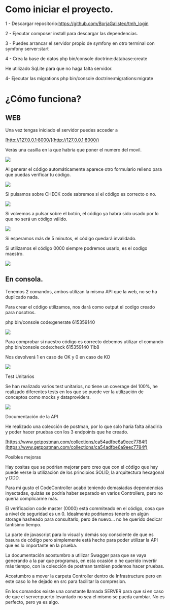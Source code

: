 
# Como iniciar el proyecto.

  

1 - Descargar repositorio:https://github.com/BorjaGalisteo/tmh_login

2 - Ejecutar composer install para descargar las dependencias.

3 - Puedes arrancar el servidor propio de symfony en otro terminal con symfony server:start

4 - Crea la base de datos php bin/console doctrine:database:create

He utilizado SqLite para que no haga falta servidor.

4- Ejecutar las migrations  php bin/console doctrine:migrations:migrate

  
  

# ¿Cómo funciona?

  

## WEB

  

Una vez tengas iniciado el servidor puedes acceder a

[http://127.0.0.1:8000/](http://127.0.0.1:8000/)

  

Verás una casilla en la que habria que poner el numero del movil.

![](https://lh4.googleusercontent.com/PF7JMvGUSod63Bvyc3M_gkFyr9LkwBXzVOqyWc3QBjRg6uPcPyXdnZSiN_Mg1fX87D9xx12RA7Huhi5U15Arla467oSNHPShXq-_mjYPkrTnOWkn7kaTjGPJPkuJexKolU7a6wtX)

Al generar el código automáticamente aparece otro formulario relleno para que puedas verificar tu código.

![](https://lh3.googleusercontent.com/JWva8wqFph3YkPA8y6JJdX-ldTaeP_48nGF3eoglsWF1D6nC3M4qT37TcXHWL5P2U-aLWMKmOfpKXMdxI5mKFMthsWwOv72R_SjaGa4qKoxC2XLjiBvKIIaE6_TsxRcde9oclPeo)

Si pulsamos sobre CHECK code sabremos si el código es correcto o no.

![](https://lh5.googleusercontent.com/JUQ3CjJbvOnTgdcy70Ipb97tcvM8D9lsTRDUUojctfd1GtpwTpUWuufATebuPh4Lxe_Tsgmbgci_gWN9GdrMlwddBkeX7sfV3IpZUxWMEaQL-xDBCknzcmEfSXPq5JSJS4QXmq3o)

  

Si volvemos a pulsar sobre el botón, el código ya habrá sido usado por lo que no será un código válido.

![](https://lh6.googleusercontent.com/Dp23BlzIkWl4N7COuWnaGDPexoHJgDT5ogw81HtAYdMKf6ZDm31hQttp6jfSpAbGbyUueANill1e8tSvDGeKF58wk2Thgj3_p67pSfZ87PJoSRnvKhMYAzp2-JffeHRbV9V3VwfB)

  
  

Si esperamos más de 5 minutos, el código quedará invalidado.

  

Si utilizamos el código 0000 siempre podremos usarlo, es el codigo maestro.

![](https://lh4.googleusercontent.com/XP6yVSNvRqeUQRZkHhsL2E5LAR-pjDPyaFM1HzIgTmJGIW9Of2XM5h27j2_OGDdSixW3efkAlLHPMXB5CCb9G2pNNFTGXew6vDJ_SpC-NhGJED-NGZzkEZ8bYKBQfVe3TAAIRUZe)

  
  

## En consola.

  

Tenemos 2 comandos, ambos utilizan la misma API que la web, no se ha duplicado nada.

  

Para crear el código utilizamos, nos dará como output el codigo creado para nosotros.

php bin/console code:generate 615359140

![](https://lh4.googleusercontent.com/GrDQG4VA-CeYbOWa4BG9MlUmu6ywfEoeeqoZEa3nNIo23XWXyV6uSJovW6aJT-z8rpjAy0EYKXPCVYpiiI3dTH-Q_jbsAk03_LNdvfVJB0pXSW3xj9_JPUYQVNbI3XUm6_MkcGAh)

  

Para comprobar si nuestro código es correcto debemos utilizar el comando  
php bin/console code:check 615359140 11b8

  

Nos devolverá 1 en caso de OK y 0 en caso de KO

![](https://lh5.googleusercontent.com/QHhI-zaKfFJ2shYI7Y1XZTKcA1r16aIpnpyugc9HPFKBgh7g3sJ3z8fh9KvMHXHZsa93bnTC1CHew2lbS6WGq8y7yRlL0woHBozb7oblj2e55zMRLfwxEzdEh2H7uQq-vBYUgTik)

  
  
  

Test Unitarios

  

Se han realizado varios test unitarios, no tiene un coverage del 100%, he realizado diferentes tests en los que se puede ver la utilización de conceptos como mocks y dataproviders.

  

![](https://lh4.googleusercontent.com/KERERBi2oNvYISXF7ha1ecjiAnyk8YG2Yo68FBKpfLWkT3xAKzZt5RbKdOjyiD3e6v0qxpXRRqH9e96smR8E7YtdFGGje95SBBuytvjJy5R3LNAIR97cKnxCxwJ5XQI0p2Uy_PDd)

  
  

Documentación de la API

  

He realizado una colección de postman, por lo que solo haría falta añadirla y poder hacer pruebas con los 3 endpoints que he creado.

  

[https://www.getpostman.com/collections/ca54adfbe6a9eec7784f](https://www.getpostman.com/collections/ca54adfbe6a9eec7784f)

  

Posibles mejoras

  

Hay cositas que se podrían mejorar pero creo que con el código que hay puede verse la utilización de los principios SOLID, la arquitectura hexagonal y DDD.

  

Para mi gusto el CodeController acabó teniendo demasiadas dependencias inyectadas, quizás se podría haber separado en varios Controllers, pero no quería complicarme más.

  

El verificacion code master (0000) está commiteado en el código, cosa que a nivel de seguridad es un 0. Idealmente podriamos tenerlo en algún storage hasheado para consultarlo, pero de nuevo… no he querido dedicar tantísimo tiempo.

  

La parte de javascript para lo visual y demás soy consciente de que es basura de código pero simplemente está hecho para poder utilizar la API que es lo importante en la prueba.

  

La documentación acostumbro a utilizar Swagger para que se vaya generando a la par que programas, en esta ocasión o he querido invertir más tiempo, con la colección de postman tambien podemos hacer pruebas.

  

Acostumbro a mover la carpeta Controller dentro de Infrastructure pero en este caso lo he dejado en src para facilitar la compresion.

  

En los comandos existe una constante llamada SERVER para que si en caso de que el server:puerto levantado no sea el mismo se pueda cambiar. No es perfecto, pero ya es algo.
